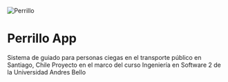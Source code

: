 ![Perrillo](https://rawgit.com/stroncod/PerrilloApp/master/perrillo.png)
# Perrillo App

Sistema de guiado para personas ciegas en el transporte público en Santiago, Chile
Proyecto en el marco del curso Ingeniería en Software 2 de la Universidad Andres Bello




